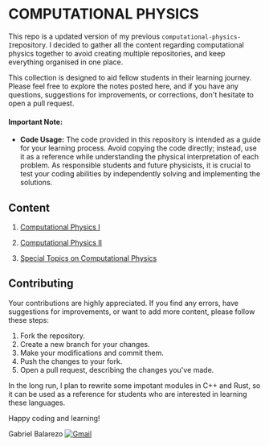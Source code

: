 # COMPUTATIONAL PHYSICS
This repo is a updated version of my previous `computational-physics-I`repository. I decided to gather all the content regarding computational physics together to avoid creating multiple repositories, and keep everything organised in one place. 

This collection is designed to aid fellow students in their learning journey. Please feel free to explore the notes posted here, and if you have any questions, suggestions for improvements, or corrections, don't hesitate to open a pull request.

#### Important Note:
- **Code Usage:** The code provided in this repository is intended as a guide for your learning process. Avoid copying the code directly; instead, use it as a reference while understanding the physical interpretation of each problem. As responsible students and future physicists, it is crucial to test your coding abilities by independently solving and implementing the solutions.

## Content 
1. [Computational Physics I](./computational-physics-I)

2. [Computational Physics II](./computational-physics-II)


3. [Special Topics on Computational Physics](./special-topics-comp-phys)

## Contributing 
Your contributions are highly appreciated. If you find any errors, have suggestions for improvements, or want to add more content, please follow these steps:

1. Fork the repository.
2. Create a new branch for your changes.
3. Make your modifications and commit them.
4. Push the changes to your fork.
5. Open a pull request, describing the changes you've made.

In the long run, I plan to rewrite some impotant modules in C++ and Rust, so it can be used as a reference for students who are interested in learning these languages.
    
Happy coding and learning!

Gabriel Balarezo 
[![Gmail](https://img.shields.io/badge/-Gmail-red?style=flat&logo=Gmail&logoColor=white)](mailto:quantumgabo.phys@gmail.com)



